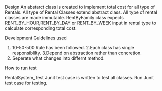 Design
An abstarct class is created to implement total cost for all type of Rentals.
All type of Rental Classes extend abstract class.
All type of rental classes are made immutable.
RentByFamily class expects RENT_BY_HOUR,RENT_BY_DAY or RENT_BY_WEEK input in rental type to calculate corresponding total cost.


Development Guidelines used
1. 10-50-500 Rule has been followed.
2.Each class has single responsiblilty.
3.Depend on abstraction rather than concretion.
4. Seperate what changes into differnt method.


How to run test

RentalSystem_Test Junit test case is written to test all classes.
Run Junit test case for testing.